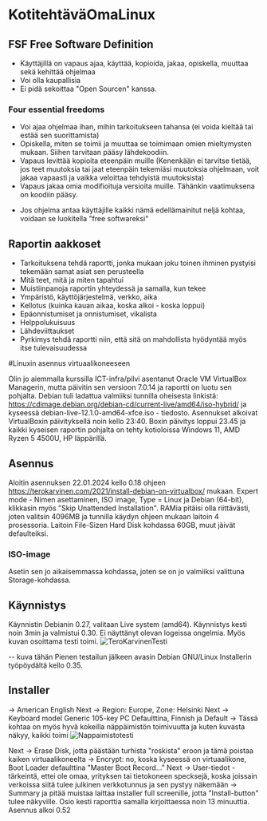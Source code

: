 # KotitehtäväOmaLinux

## FSF Free Software Definition
- Käyttäjillä on vapaus ajaa, käyttää, kopioida, jakaa, opiskella, muuttaa sekä kehittää ohjelmaa
- Voi olla kaupallisia
- Ei pidä sekoittaa "Open Sourcen" kanssa.  
### Four essential freedoms
- Voi ajaa ohjelmaa ihan, mihin tarkoitukseen tahansa (ei  voida kieltää tai estää sen suorittamista)
- Opiskella, miten se toimii ja muuttaa se toimimaan omien mieltymysten mukaan. Siihen tarvitaan pääsy lähdekoodiin.
- Vapaus levittää kopioita eteenpäin muille (Kenenkään ei tarvitse tietää, jos teet muutoksia tai jaat eteenpäin tekemiäsi muutoksia ohjelmaan, voit jakaa vapaasti ja vaikka veloittaa tehdyistä muutoksista)
- Vapaus jakaa omia modifioituja versioita muille. Tähänkin vaatimuksena on koodiin pääsy.
* Jos ohjelma antaa käyttäjille kaikki nämä edellämainitut neljä kohtaa, voidaan se luokitella "free softwareksi"
## Raportin aakkoset
- Tarkoituksena tehdä raportti, jonka mukaan joku toinen ihminen pystyisi tekemään samat asiat sen perusteella
- Mitä teet, mitä ja miten tapahtui
- Muistiinpanoja raportin yhteydessä ja samalla, kun tekee
- Ympäristö, käyttöjärjestelmä, verkko, aika
- Kellotus (kuinka kauan aikaa, koska alkoi - koska loppui)
- Epäonnistumiset ja onnistumiset, vikalista
- Helppolukuisuus
- Lähdeviittaukset
- Pyrkimys tehdä raportti niin, että sitä on mahdollista hyödyntää myös itse tulevaisuudessa

#Linuxin asennus virtuaalikoneeseen

Olin jo aiemmalla kurssilla ICT-infra/pilvi asentanut Oracle VM VirtualBox Managerin, mutta päivitin sen versioon 7.0.14 ja raportti on luotu sen pohjalta. Debian tuli ladattua valmiiksi tunnilla oheisesta linkistä:
https://cdimage.debian.org/debian-cd/current-live/amd64/iso-hybrid/ ja kyseessä debian-live-12.1.0-amd64-xfce.iso - tiedosto.
Asennukset alkoivat VirtualBoxin päivityksellä noin kello 23:40. Boxin päivitys loppui 23.45 ja kaikki kyseisen raportin pohjalta on tehty kotioloissa Windows 11, AMD Ryzen 5 4500U, HP läppärillä.

## Asennus
Aloitin asennuksen 22.01.2024 kello 0.18 ohjeen https://terokarvinen.com/2021/install-debian-on-virtualbox/ mukaan. Expert mode - Nimen asettaminen, ISO image, Type = Linux ja Debian (64-bit), klikkasin myös "Skip Unattended Installation". RAMia pitäisi olla riittävästi, joten valitsin 4096MB ja tunnilla käydyn ohjeen mukaan laitoin 4 prosessoria. Laitoin File-Sizen Hard Disk kohdassa 60GB, muut jäivät defaulteiksi.
### ISO-image
Asetin sen jo aikaisemmassa kohdassa, joten se on jo valmiiksi valittuna Storage-kohdassa.
## Käynnistys
Käynnistin Debianin 0.27, valitaan Live system (amd64). Käynnistys kesti noin 3min ja valmistui 0.30. Ei näyttänyt olevan logeissa ongelmia. Myös kuvan osoittama testi toimi. ![TeroKarvinenTesti](https://github.com/NicoSaario/Tunti1/assets/156778628/4b89afa8-47c1-4a58-9efd-ab5afccb7f67)

-- kuva tähän
Pienen testailun jälkeen avasin Debian GNU/Linux Installerin työpöydältä kello 0.35.
## Installer
 -> American English
 Next -> Region: Europe, Zone: Helsinki
 Next -> Keyboard model Generic 105-key PC Defaulttina, Finnish ja Default -> Tässä kohtaa on myös hyvä kokeilla näppäimistön toimivuutta ja kuten kuvasta näkyy, kaikki toimi ![Nappaimistotesti](https://github.com/NicoSaario/Tunti1/assets/156778628/c45c64ec-85eb-47c7-9144-1c2e4b7ef262)

Next -> Erase Disk, jotta päästään turhista "roskista" eroon ja tämä poistaa kaiken virtuaalikoneelta -> Encrypt: no, koska kyseessä on virtuaalikone, Boot Loader defaulttina "Master Boot Record..."
Next -> User-tiedot - tärkeintä, ettei ole omaa, yrityksen tai tietokoneen specksejä, koska joissain verkoissa siitä tulee julkinen verkkotunnus ja sen pystyy näkemään
-> Summary ja pitää muistaa laittaa installer full screenille, jotta "Install-button" tulee näkyville.
Osio kesti raporttia samalla kirjoittaessa noin 13 minuuttia. Asennus alkoi 0.52




